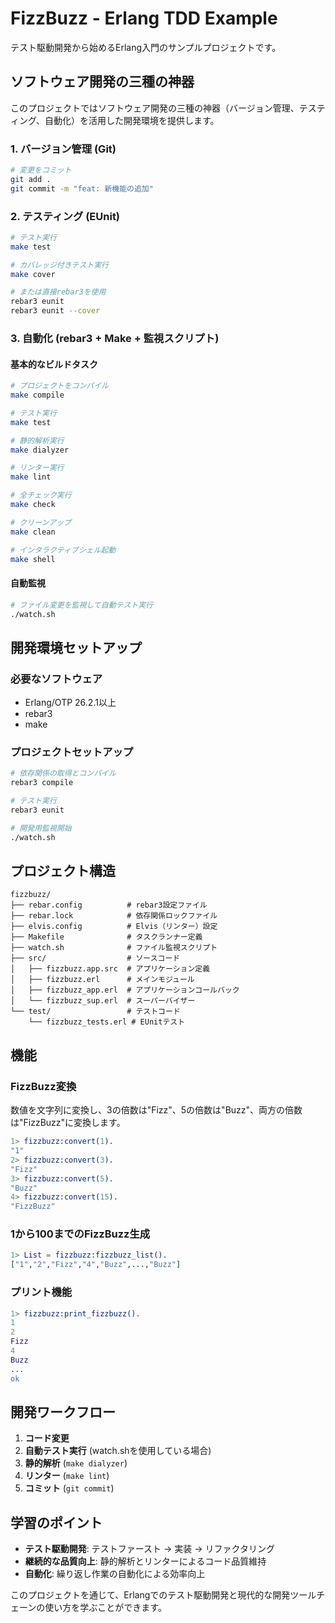 # FizzBuzz - Erlang TDD Example

テスト駆動開発から始めるErlang入門のサンプルプロジェクトです。

## ソフトウェア開発の三種の神器

このプロジェクトではソフトウェア開発の三種の神器（バージョン管理、テスティング、自動化）を活用した開発環境を提供します。

### 1. バージョン管理 (Git)
```bash
# 変更をコミット
git add .
git commit -m "feat: 新機能の追加"
```

### 2. テスティング (EUnit)
```bash
# テスト実行
make test

# カバレッジ付きテスト実行
make cover

# または直接rebar3を使用
rebar3 eunit
rebar3 eunit --cover
```

### 3. 自動化 (rebar3 + Make + 監視スクリプト)

#### 基本的なビルドタスク
```bash
# プロジェクトをコンパイル
make compile

# テスト実行
make test

# 静的解析実行
make dialyzer

# リンター実行  
make lint

# 全チェック実行
make check

# クリーンアップ
make clean

# インタラクティブシェル起動
make shell
```

#### 自動監視
```bash
# ファイル変更を監視して自動テスト実行
./watch.sh
```

## 開発環境セットアップ

### 必要なソフトウェア
- Erlang/OTP 26.2.1以上
- rebar3
- make

### プロジェクトセットアップ
```bash
# 依存関係の取得とコンパイル
rebar3 compile

# テスト実行
rebar3 eunit

# 開発用監視開始
./watch.sh
```

## プロジェクト構造

```
fizzbuzz/
├── rebar.config          # rebar3設定ファイル
├── rebar.lock            # 依存関係ロックファイル
├── elvis.config          # Elvis（リンター）設定
├── Makefile              # タスクランナー定義
├── watch.sh              # ファイル監視スクリプト
├── src/                  # ソースコード
│   ├── fizzbuzz.app.src  # アプリケーション定義
│   ├── fizzbuzz.erl      # メインモジュール
│   ├── fizzbuzz_app.erl  # アプリケーションコールバック
│   └── fizzbuzz_sup.erl  # スーパーバイザー
└── test/                 # テストコード
    └── fizzbuzz_tests.erl # EUnitテスト
```

## 機能

### FizzBuzz変換
数値を文字列に変換し、3の倍数は"Fizz"、5の倍数は"Buzz"、両方の倍数は"FizzBuzz"に変換します。

```erlang
1> fizzbuzz:convert(1).
"1"
2> fizzbuzz:convert(3).
"Fizz"
3> fizzbuzz:convert(5).
"Buzz"
4> fizzbuzz:convert(15).
"FizzBuzz"
```

### 1から100までのFizzBuzz生成
```erlang
1> List = fizzbuzz:fizzbuzz_list().
["1","2","Fizz","4","Buzz",...,"Buzz"]
```

### プリント機能
```erlang
1> fizzbuzz:print_fizzbuzz().
1
2
Fizz
4
Buzz
...
ok
```

## 開発ワークフロー

1. **コード変更**
2. **自動テスト実行** (watch.shを使用している場合)
3. **静的解析** (`make dialyzer`)
4. **リンター** (`make lint`)
5. **コミット** (`git commit`)

## 学習のポイント

- **テスト駆動開発**: テストファースト → 実装 → リファクタリング
- **継続的な品質向上**: 静的解析とリンターによるコード品質維持
- **自動化**: 繰り返し作業の自動化による効率向上

このプロジェクトを通じて、Erlangでのテスト駆動開発と現代的な開発ツールチェーンの使い方を学ぶことができます。
